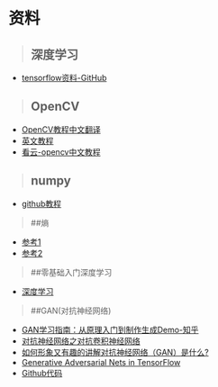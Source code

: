 # 资料
>## 深度学习
-  [tensorflow资料-GitHub](https://github.com/MachineLP/Tensorflow-)

>## OpenCV
- [OpenCV教程中文翻译](https://www.cnblogs.com/Undo-self-blog/p/8423851.html)
- [英文教程](https://docs.opencv.org/3.2.0/d6/d00/tutorial_py_root.html)
- [看云-opencv中文教程](https://www.kancloud.cn/aollo/aolloopencv/269602)

>## numpy
- [github教程](http://cs231n.github.io/python-numpy-tutorial/)

>##熵
- [参考1](https://blog.csdn.net/tsyccnh/article/details/79163834)
- [参考2](https://blog.csdn.net/rtygbwwwerr/article/details/50778098)

>##零基础入门深度学习
- [深度学习](https://www.zybuluo.com/hanbingtao/note/433855)

>##GAN(对抗神经网络)
- [GAN学习指南：从原理入门到制作生成Demo-知乎](https://zhuanlan.zhihu.com/p/24767059)
- [对抗神经网络之对抗卷积神经网络](https://blog.csdn.net/u013139259/article/details/53590536)
- [如何形象又有趣的讲解对抗神经网络（GAN）是什么?](https://www.zhihu.com/question/63493495)
- [Generative Adversarial Nets in TensorFlow](https://wiseodd.github.io/techblog/2016/09/17/gan-tensorflow/)
- [Github代码](https://github.com/zhangqianhui/Conditional-GAN)
